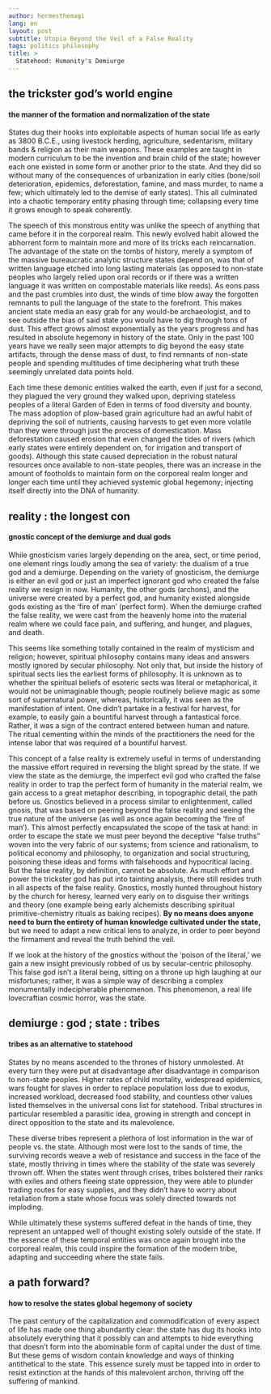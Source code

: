 ```yaml
---
author: hermesthemagi
lang: en
layout: post
subtitle: Utopia Beyond the Veil of a False Reality
tags: politics philosophy
title: >
  Statehood: Humanity's Demiurge
---
```


<style>
  body {
    font-feature-settings: "liga";
    font-variant-numeric: oldstyle-nums;
  }
</style>

## the trickster god’s world engine 

#### the manner of the formation and normalization of the state 

States dug their hooks into exploitable aspects of human social life as early as 3800 B.C.E., using livestock herding, agriculture, sedentarism, military bands & religion as their main weapons. These examples are taught in modern curriculum to be the invention and brain child of the state; however each one existed in some form or another prior to the state. And they did so without many of the consequences of urbanization in early cities (bone/soil deterioration, epidemics, deforestation, famine, and mass murder, to name a few; which ultimately led to the demise of early states). This all culminated into a chaotic temporary entity phasing through time; collapsing every time it grows enough to speak coherently.

The speech of this monstrous entity was unlike the speech of anything that came before it in the corporeal realm. This newly evolved habit allowed the abhorrent form to maintain more and more of its tricks each reincarnation. The advantage of the state on the tombs of history, merely a symptom of the massive bureaucratic analytic structure states depend on, was that of written language etched into long lasting materials (as opposed to non-state peoples who largely relied upon oral records or if there was a written language it was written on compostable materials like reeds). As eons pass and the past crumbles into dust, the winds of time blow away the forgotten remnants to pull the language of the state to the forefront. This makes ancient state media an easy grab for any would-be archaeologist, and to see outside the bias of said state you would have to dig through tons of dust. This effect grows almost exponentially as the years progress and has resulted in absolute hegemony in history of the state. Only in the past 100 years have we really seen major attempts to dig beyond the easy state artifacts, through the dense mass of dust, to find remnants of non-state people and spending multitudes of time deciphering what truth these seemingly unrelated data points hold.

Each time these demonic entities walked the earth, even if just for a second, they plagued the very ground they walked upon, depriving stateless peoples of a literal Garden of Eden in terms of food diversity and bounty. The mass adoption of plow-based grain agriculture had an awful habit of depriving the soil of nutrients, causing harvests to get even more volatile than they were through just the process of domestication. Mass deforestation caused erosion that even changed the tides of rivers (which early states were entirely dependent on, for irrigation and transport of goods). Although this state caused depreciation in the robust natural resources once available to non-state peoples, there was an increase in the amount of footholds to maintain form on the corporeal realm longer and longer each time until they achieved systemic global hegemony; injecting itself directly into the DNA of humanity. 

## reality : the longest con

#### gnostic concept of the demiurge and dual gods 

While gnosticism varies largely depending on the area, sect, or time period, one element rings loudly among the sea of variety: the dualism of a true god and a demiurge. Depending on the variety of gnosticism, the demiurge is either an evil god or just an imperfect ignorant god who created the false reality we resign in now. Humanity, the other gods (archons), and the universe were created by a perfect god, and humanity existed alongside gods existing as the ‘fire of man’ (perfect form). When the demiurge crafted the false reality, we were cast from the heavenly home into the material realm where we could face pain, and suffering, and hunger, and plagues, and death.

This seems like something totally contained in the realm of mysticism and religion; however, spiritual philosophy contains many ideas and answers mostly ignored by secular philosophy. Not only that, but inside the history of spiritual sects lies the earliest forms of philosophy. It is unknown as to whether the spiritual beliefs of esoteric sects was literal or metaphorical, it would not be unimaginable though; people routinely believe magic as some sort of supernatural power, whereas, historically, it was seen as the manifestation of intent. One didn’t partake in a festival for harvest, for example, to easily gain a bountiful harvest through a fantastical force. Rather, it was a sign of the contract entered between human and nature. The ritual cementing within the minds of the practitioners the need for the intense labor that was required of a bountiful harvest. 

This concept of a false reality is extremely useful in terms of understanding the massive effort required in reversing the blight spread by the state. If we view the state as the demiurge, the imperfect evil god who crafted the false reality in order to trap the perfect form of humanity in the material realm, we gain access to a great metaphor describing, in topographic detail, the path before us. Gnostics believed in a process similar to enlightenment, called gnosis, that was based on peering beyond the false reality and seeing the true nature of the universe (as well as once again becoming the ‘fire of man’). This almost perfectly encapsulated the scope of the task at hand: in order to escape the state we must peer beyond the deceptive “false truths” woven into the very fabric of our systems; from science and rationalism, to political economy and philosophy, to organization and social structuring, poisoning these ideas and forms with falsehoods and hypocritical lacing. But the false reality, by definition, cannot be absolute. As much effort and power the trickster god has put into tainting analysis, there still resides truth in all aspects of the false reality. Gnostics, mostly hunted throughout history by the church for heresy, learned very early on to disguise their writings and theory (one example being early alchemists describing spiritual primitive-chemistry rituals as baking recipes). **By no means does anyone need to burn the entirety of human knowledge cultivated under the state,** but we need to adapt a new critical lens to analyze, in order to peer beyond the firmament and reveal the truth behind the veil.

If we look at the history of the gnostics without the ‘poison of the literal,’ we gain a new insight previously robbed of us by secular-centric philosophy. This false god isn’t a literal being, sitting on a throne up high laughing at our misfortunes; rather, it was a simple way of describing a complex monumentally indecipherable phenomenon. This phenomenon, a real life lovecraftian cosmic horror, was the state.  

## demiurge : god ; state : tribes

#### tribes as an alternative to statehood 

States by no means ascended to the thrones of history unmolested. At every turn they were put at disadvantage after disadvantage in comparison to non-state peoples. Higher rates of child mortality, widespread epidemics, wars fought for slaves in order to replace population loss due to exodus, increased workload, decreased food stability, and countless other values listed themselves in the universal cons list for statehood. Tribal structures in particular resembled a parasitic idea, growing in strength and concept in direct opposition to the state and its malevolence. 

These diverse tribes represent a plethora of lost information in the war of people vs. the state. Although most were lost to the sands of time, the surviving records weave a web of resistance and success in the face of the state, mostly thriving in times where the stability of the state was severely thrown off. When the states went through crises, tribes bolstered their ranks with exiles and others fleeing state oppression, they were able to plunder trading routes for easy supplies, and they didn’t have to worry about retaliation from a state whose focus was solely directed towards not imploding.

While ultimately these systems suffered defeat in the hands of time, they represent an untapped well of thought existing solely outside of the state. If the essence of these temporal entities was once again brought into the corporeal realm, this could inspire the formation of the modern tribe, adapting and succeeding where the state fails.

## a path forward?

#### how to resolve the states global hegemony of society 

The past century of the capitalization and commodification of every aspect of life has made one thing abundantly clear: the state has dug its hooks into absolutely everything that it possibly can and attempts to hide everything that doesn’t form into the abominable form of capital under the dust of time. But these gems of wisdom contain knowledge and ways of thinking antithetical to the state. This essence surely must be tapped into in order to resist extinction at the hands of this malevolent archon, thriving off the suffering of mankind.